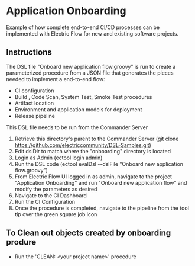 # Application Onboarding

Example of how complete end-to-end CI/CD processes can be implemented with Electric Flow for new and existing software projects.

## Instructions

The DSL file "Onboard new application flow.groovy" is run to create a parameterized procedure from a JSON file that generates the pieces needed to implement a end-to-end flow:
- CI configuration
- Build , Code Scan, System Test, Smoke Test procedures
- Artifact location
- Environment and application models for deployment
- Release pipeline

This DSL file needs to be run from the Commander Server

1. Retrieve this directory's parent to the Commander Server (git clone https://github.com/electriccommunity/DSL-Samples.git)
2. Edit dslDir to match where the "onboarding" directory is located
3. Login as Admin (ectool login admin)
4. Run the DSL code (ectool evalDsl --dslFile "Onboard new application flow.groovy")
5. From Electric Flow UI logged in as admin, navigate to the project "Application Onboarding" and run "Onboard new application flow" and modify the parameters as desired
6. Navigate to the CI Dashboard
7. Run the CI Configuration <Your app name><Your app name>
8. Once the procedure is completed, navigate to the pipeline from the tool tip over the green square job icon

## To Clean out objects created by onboarding produre
- Run the 'CLEAN: \<your project name\>' procedure

